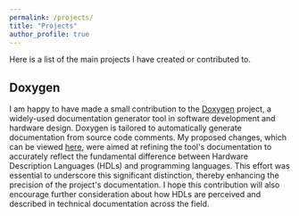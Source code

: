 ```yaml
---
permalink: /projects/
title: "Projects"
author_profile: true
---
```


Here is a list of the main projects I have created or contributed to.

## Doxygen

I am happy to have made a small contribution to the [Doxygen](https://www.doxygen.nl/) project, a widely-used documentation generator tool in software development and hardware design. Doxygen is tailored to automatically generate documentation from source code comments. My proposed changes, which can be viewed [here](https://github.com/doxygen/doxygen/commits?author=farzamdorostkar), were aimed at refining the tool's documentation to accurately reflect the fundamental difference between Hardware Description Languages (HDLs) and programming languages. This effort was essential to underscore this significant distinction, thereby enhancing the precision of the project's documentation. I hope this contribution will also encourage further consideration about how HDLs are perceived and described in technical documentation across the field.
